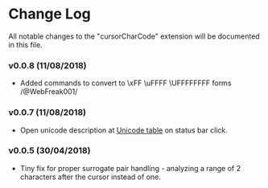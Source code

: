 # Change Log
All notable changes to the "cursorCharCode" extension will be documented in this file.

### v0.0.8 (11/08/2018)
- Added commands to convert to \xFF \uFFFF \UFFFFFFFF forms    /@WebFreak001/

### v0.0.7 (11/08/2018)
- Open unicode description at [Unicode table](https://unicode-table.com) on status bar click.

### v0.0.5 (30/04/2018)
- Tiny fix for proper surrogate pair handling - analyzing a range of 2 characters after the cursor instead of one.